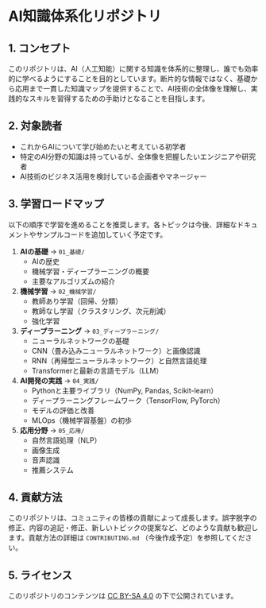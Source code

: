 # AI知識体系化リポジトリ

## 1. コンセプト

このリポジトリは、AI（人工知能）に関する知識を体系的に整理し、誰でも効率的に学べるようにすることを目的としています。断片的な情報ではなく、基礎から応用まで一貫した知識マップを提供することで、AI技術の全体像を理解し、実践的なスキルを習得するための手助けとなることを目指します。

## 2. 対象読者

*   これからAIについて学び始めたいと考えている初学者
*   特定のAI分野の知識は持っているが、全体像を把握したいエンジニアや研究者
*   AI技術のビジネス活用を検討している企画者やマネージャー

## 3. 学習ロードマップ

以下の順序で学習を進めることを推奨します。各トピックは今後、詳細なドキュメントやサンプルコードを追加していく予定です。

1.  **AIの基礎** → `01_基礎/`
    *   AIの歴史
    *   機械学習・ディープラーニングの概要
    *   主要なアルゴリズムの紹介
2.  **機械学習** → `02_機械学習/`
    *   教師あり学習（回帰、分類）
    *   教師なし学習（クラスタリング、次元削減）
    *   強化学習
3.  **ディープラーニング** → `03_ディープラーニング/`
    *   ニューラルネットワークの基礎
    *   CNN（畳み込みニューラルネットワーク）と画像認識
    *   RNN（再帰型ニューラルネットワーク）と自然言語処理
    *   Transformerと最新の言語モデル（LLM）
4.  **AI開発の実践** → `04_実践/`
    *   Pythonと主要ライブラリ（NumPy, Pandas, Scikit-learn）
    *   ディープラーニングフレームワーク（TensorFlow, PyTorch）
    *   モデルの評価と改善
    *   MLOps（機械学習基盤）の初歩
5.  **応用分野** → `05_応用/`
    *   自然言語処理（NLP）
    *   画像生成
    *   音声認識
    *   推薦システム

## 4. 貢献方法

このリポジトリは、コミュニティの皆様の貢献によって成長します。誤字脱字の修正、内容の追記・修正、新しいトピックの提案など、どのような貢献も歓迎します。貢献方法の詳細は `CONTRIBUTING.md` （今後作成予定）を参照してください。

## 5. ライセンス

このリポジトリのコンテンツは [CC BY-SA 4.0](https://creativecommons.org/licenses/by-sa/4.0/deed.ja) の下で公開されています。
